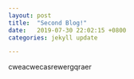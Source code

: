 ```yaml
---
layout: post
title:  "Second Blog!"
date:   2019-07-30 22:02:15 +0800
categories: jekyll update

---
```


cweacwecasrewergqraer
